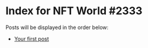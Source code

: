 # Index for NFT World #2333
Posts will be displayed in the order below:

- [Your first post](./001-first.md)

